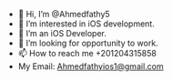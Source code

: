 - 👋 Hi, I’m @Ahmedfathy5
- 👀 I’m interested in iOS development.
- 🌱 I’m an iOS Developer.
- 💞️ I’m looking for opportunity to work.
- 📫 How to reach me +201204315858
- My Email: Ahmedfathyios1@gmail.com

<!---
Ahmedfathy5/Ahmedfathy5 is a ✨ special ✨ repository because its `README.md` (this file) appears on your GitHub profile.
You can click the Preview link to take a look at your changes.
--->
